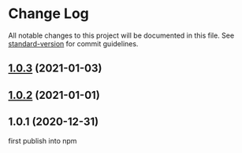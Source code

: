 # Change Log

All notable changes to this project will be documented in this file. See [standard-version](https://github.com/conventional-changelog/standard-version) for commit guidelines.

<a name="1.0.3"></a>
## [1.0.3](https://github.com/pumelotea/happykit/compare/v1.0.2...v1.0.3) (2021-01-03)



<a name="1.0.2"></a>
## [1.0.2](https://github.com/pumelotea/happykit/compare/v1.0.1...v1.0.2) (2021-01-01)



<a name="1.0.1"></a>
## 1.0.1 (2020-12-31)
first publish into npm
